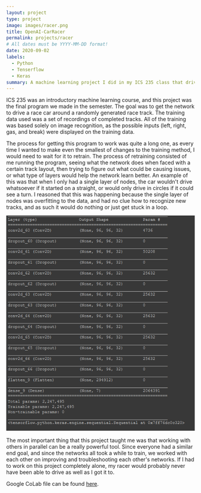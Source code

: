 ```yaml
---
layout: project
type: project
image: images/racer.png
title: OpenAI-CarRacer
permalink: projects/racer
# All dates must be YYYY-MM-DD format!
date: 2020-09-02
labels:
  - Python
  - Tenserflow
  - Keras
summary: A machine learning project I did in my ICS 235 class that drives a virtual race car around a track.
---
```


ICS 235 was an introductory machine learning course, and this project was the final program we made in the semester. The goal was to get the network to drive a race car around a randomly generated race track. The training data used was a set of recordings of completed tracks. All of the training was based solely on image recognition, as the possible inputs (left, right, gas, and break) were displayed on the training data. 

The process for getting this program to work was quite a long one, as every time I wanted to make even the smallest of changes to the training method, I would need to wait for it to retrain. The process of retraining consisted of me running the program, seeing what the network does when faced with a certain track layout, then trying to figure out what could be causing issues, or what type of layers would help the network learn better. An example of this was that when I only had a single layer of nodes, the car wouldn't drive whatsoever if it started on a straight, or would only drive in circles if it could see a turn. I reasoned that this was happening because the single layer of nodes was overfitting to the data, and had no clue how to recognize new tracks, and as such it would do nothing or just get stuck in a loop.

<img class="ui medium right floated rounded image" src="../images/RacerLayers.png">

The most important thing that this project taught me was that working with others in parallel can be a really powerful tool. Since everyone had a similar end goal, and since the networks all took a while to train, we worked with each other on improving and troubleshooting each other's networks. If I had to work on this project completely alone, my racer would probably never have been able to drive as well as I got it to.

Google CoLab file can be found [here](https://drive.google.com/file/d/1AaNhgcUaKcjMv4nQx26L_rMpXYfGoClb/view?usp=sharing).
